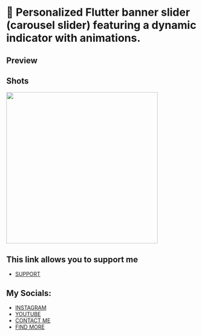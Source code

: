 # 🚀 Personalized Flutter banner slider (carousel slider) featuring a dynamic indicator with animations.
 

## Preview
 


## Shots
 <div class="row">
  <div class="column">
   <img src="https://github.com/AmirBayat0/Flutter-PDF-Generator/assets/91388754/5abf1db0-f90a-469b-bade-a302929069db" height="400"/>
    
   </div>
  
</div>

## This link allows you to support me
* [SUPPORT](https://www.buymeacoffee.com/AmirBayat)

## My Socials:
* [INSTAGRAM](https://www.instagram.com/codewithflexz)
* [YOUTUBE]( https://www.youtube.com/c/ProgrammingWithFlexZ)
* [CONTACT ME](https://amirbayat.dev@gmail.com)
* [FIND MORE](https://zaap.bio/CodeWithFlexz)
